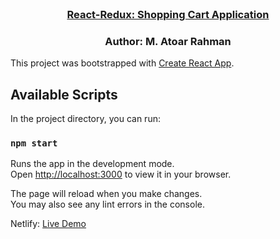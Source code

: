 <!-- PROJECT LOGO -->
<br />
 <p align="center">
    <h3 align="center "><a href="#" >React-Redux: Shopping Cart Application</a></h3>
    <h3 align="center ">Author: M. Atoar Rahman</h3>
</p>

<!-- TABLE OF CONTENTS -->
This project was bootstrapped with [Create React App](https://github.com/facebook/create-react-app).

## Available Scripts

In the project directory, you can run:

### `npm start`

Runs the app in the development mode.\
Open [http://localhost:3000](http://localhost:3000) to view it in your browser.

The page will reload when you make changes.\
You may also see any lint errors in the console.

<p>Netlify: <a href="https://lambent-praline-5b89ef.netlify.app" target="_blank" >Live Demo</a></p>